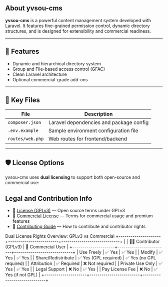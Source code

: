  
## About yvsou-cms
  
 
**yvsou-cms** is a powerful content management system developed with Laravel. It features fine-grained permission control, dynamic directory structures, and is designed for extensibility and commercial readiness.

---

## 🚀 Features

- Dynamic and hierarchical directory system  
- Group and File-based access control (GFAC)  
- Clean Laravel architecture  
- Optional commercial-grade add-ons  

---

## 📄 Key Files

| File                | Description                                 |
|---------------------|---------------------------------------------|
| `composer.json`     | Laravel dependencies and package config     |
| `.env.example`      | Sample environment configuration file       |
| `routes/web.php`    | Web routes for frontend/backend             |

---



## 🛡️ License Options

yvsou-cms uses **dual licensing** to support both open-source and commercial use:

 ## Legal and Contribution Info

- 📜 [License (GPLv3)](./LICENSE.txt) — Open source terms under GPLv3  
- 💼 [Commercial License](./COMMERCIAL-LICENSE.md) — Terms for commercial usage and premium features  
- 🤝 [Contributing Guide](./CONTRIBUTING.md) — How to contribute and contributor rights  


 Dual License Rights Overview: GPLv3 vs Commercial
+---------------------+-------------------------+-----------------------------+
|                     | 👩‍💻 Contributor (GPLv3)  | 💼 Commercial User           |
+---------------------+-------------------------+-----------------------------+
| Use Freely          | ✅ Yes                  | ✅ Yes                      |
| Modify              | ✅ Yes                  | ✅ Yes                      |
| Share/Redistribute  | ✅ Yes (GPL required)   | ✅ Yes (no GPL required)    |
| Attribution         | ✅ Required             | ❌ Not required             |
| Private Use Only    | ✅ Yes                  | ✅ Yes                      |
| Legal Support       | ❌ No                   | ✅ Yes                      |
| Pay License Fee     | ❌ No                   | ✅ Yes (if not GPL)         |
+---------------------+-------------------------+-----------------------------+

 